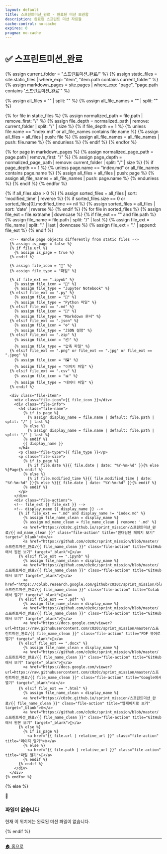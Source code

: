 ```yaml
---
layout: default
title: 스프린트미션_완료 - 완료된 미션 보관함
description: 완료된 스프린트 미션 자료들
cache-control: no-cache
expires: 0
pragma: no-cache
---
```


# ✅ 스프린트미션_완료

<script>

</script>

<div class="file-grid">
  <!-- Static files (non-markdown) -->
  {% assign current_folder = "스프린트미션_완료/" %}
  {% assign static_files = site.static_files | where_exp: "item", "item.path contains current_folder" %}
  {% assign markdown_pages = site.pages | where_exp: "page", "page.path contains '스프린트미션_완료'" %}
  
  {% assign all_files = "" | split: "" %}
  {% assign all_file_names = "" | split: "" %}

  <!-- Add static files -->
  {% for file in static_files %}
    <!-- Check if file is directly in current folder (not in subdirectory) -->
    <!-- {{file.name}} -->
    {% assign normalized_path = file.path | remove_first: "/" %}
    {% assign file_depth = normalized_path | remove: current_folder | split: "/" | size %}
    {% if file_depth == 1 %}
      {% unless file.name == "index.md" or all_file_names contains file.name %}
        {% assign all_files = all_files | push: file %}
        {% assign all_file_names = all_file_names | push: file.name %}
      {% endunless %}
    {% endif %}
  {% endfor %}

  <!-- Add markdown pages -->
  {% for page in markdown_pages %}
    <!-- Check if page is directly in current folder (not in subdirectory) -->
    <!-- {{page.name}} -->
    {% assign normalized_page_path = page.path | remove_first: "/" %}
    {% assign page_depth = normalized_page_path | remove: current_folder | split: "/" | size %}
    {% if page_depth == 1 %}
      {% unless page.name == "index.md" or all_file_names contains page.name %}
        {% assign all_files = all_files | push: page %}
        {% assign all_file_names = all_file_names | push: page.name %}
      {% endunless %}
    {% endif %}
  {% endfor %}

  <!-- JavaScript 디버그 콘솔 출력 -->
  <script>
    console.group('🔍 스프린트미션_완료 파일 목록 디버그');
    console.log('Current folder:', '{{ current_folder }}');
    console.log('Static files found:', {{ static_files.size }});
    console.log('Markdown pages found:', {{ markdown_pages.size }});
    console.log('Final all_files count:', {{ all_files.size }});
    
    // Static files 세부 정보
    console.group('📁 Static Files Details');
    {% for file in static_files %}
      {% assign normalized_path = file.path | remove_first: "/" %}
      {% assign file_depth = normalized_path | remove: current_folder | split: "/" | size %}
      console.log('File: {{ file.path }}', {
        name: '{{ file.name }}',
        originalPath: '{{ file.path }}',
        normalizedPath: '{{ normalized_path }}',
        afterRemove: '{{ normalized_path | remove: current_folder }}',
        depth: {{ file_depth }},
        included: {{ file_depth == 1 and file.name != "index.md" }}
      });
    {% endfor %}
    console.groupEnd();
    
    // Markdown pages 세부 정보  
    console.group('📝 Markdown Pages Details');
    {% for page in markdown_pages %}
      {% assign normalized_page_path = page.path | remove_first: "/" %}
      {% assign page_depth = normalized_page_path | remove: current_folder | split: "/" | size %}
      console.log('Page: {{ page.path }}', {
        name: '{{ page.name }}',
        originalPath: '{{ page.path }}',
        normalizedPath: '{{ normalized_page_path }}',
        afterRemove: '{{ normalized_page_path | remove: current_folder }}',
        depth: {{ page_depth }},
        included: {{ page_depth == 1 and page.name != "index.md" }}
      });
    {% endfor %}
    console.groupEnd();
    
    // 최종 포함된 파일들
    console.group('✅ Final Included Files');
    {% for file in all_files %}
      console.log('Included file:', {
        name: '{{ file.name }}',
        path: '{{ file.path }}',
        type: '{% if file.url %}page{% else %}static{% endif %}'
      });
    {% endfor %}
    console.groupEnd();
    
    console.groupEnd();
  </script>
  
  <!-- Debug: Show what files are being processed -->
  <!-- Total files found: {{ all_files.size }} -->
  {% if all_files.size > 0 %}
    <!-- Sort files by date (newest first) -->
    {% assign sorted_files = all_files | sort: 'modified_time' | reverse %}
    {% if sorted_files.size == 0 or sorted_files[0].modified_time == nil %}
      {% assign sorted_files = all_files | sort: 'date' | reverse %}
    {% endif %}
    {% for file in sorted_files %}
      <!-- file {{ file.name }} -->
      {% assign file_ext = file.extname | downcase %}
      {% if file_ext == "" and file.path %}
        {% assign file_name = file.path | split: "/" | last %}
        {% assign file_ext = file_name | split: "." | last | downcase %}
        {% assign file_ext = "." | append: file_ext %}
      {% endif %}
      
      <!-- Handle page objects differently from static files -->
      {% assign is_page = false %}
      {% if file.url %}
        {% assign is_page = true %}
      {% endif %}
      
      {% assign file_icon = "📄" %}
      {% assign file_type = "파일" %}
      
      {% if file_ext == ".ipynb" %}
        {% assign file_icon = "📓" %}
        {% assign file_type = "Jupyter Notebook" %}
      {% elsif file_ext == ".py" %}
        {% assign file_icon = "🐍" %}
        {% assign file_type = "Python 파일" %}
      {% elsif file_ext == ".md" %}
        {% assign file_icon = "📝" %}
        {% assign file_type = "Markdown 문서" %}
      {% elsif file_ext == ".json" %}
        {% assign file_icon = "⚙️" %}
        {% assign file_type = "JSON 설정" %}
      {% elsif file_ext == ".zip" %}
        {% assign file_icon = "📦" %}
        {% assign file_type = "압축 파일" %}
      {% elsif file_ext == ".png" or file_ext == ".jpg" or file_ext == ".jpeg" %}
        {% assign file_icon = "🖼️" %}
        {% assign file_type = "이미지 파일" %}
      {% elsif file_ext == ".csv" %}
        {% assign file_icon = "📊" %}
        {% assign file_type = "데이터 파일" %}
      {% endif %}
      
      <div class="file-item">
        <div class="file-icon">{{ file_icon }}</div>
        <div class="file-info">
          <h4 class="file-name">
            {% if is_page %}
              {% assign display_name = file.name | default: file.path | split: "/" | last %}
            {% else %}
              {% assign display_name = file.name | default: file.path | split: "/" | last %}
            {% endif %}
            {{ display_name }}
          </h4>
          <p class="file-type">{{ file_type }}</p>
          <p class="file-size">
            {% if is_page %}
              {% if file.date %}{{ file.date | date: "%Y-%m-%d" }}{% else %}Page{% endif %}
            {% else %}
              {% if file.modified_time %}{{ file.modified_time | date: "%Y-%m-%d" }}{% else %}{{ file.date | date: "%Y-%m-%d" }}{% endif %}
            {% endif %}
          </p>
        </div>
        <div class="file-actions">
        <!-- file_ext {{ file_ext }} -->
        <!-- display_name {{ display_name }} -->
          {% if file_ext == ".md" and display_name != "index.md" %}
            {% assign file_name_clean = display_name %}
            {% assign md_name_clean = file_name_clean | remove: '.md' %}
            <a href="https://c0z0c.github.io/sprint_mission/스프린트미션_완료/{{ md_name_clean }}" class="file-action" title="렌더링된 페이지 보기" target="_blank">🌐</a>
            <a href="https://github.com/c0z0c/sprint_mission/blob/master/스프린트미션_완료/{{ file_name_clean }}" class="file-action" title="GitHub에서 원본 보기" target="_blank">📖</a>
          {% elsif file_ext == ".ipynb" %}
            {% assign file_name_clean = display_name %}
            <a href="https://github.com/c0z0c/sprint_mission/blob/master/스프린트미션_완료/{{ file_name_clean }}" class="file-action" title="GitHub에서 보기" target="_blank">📖</a>
            <a href="https://colab.research.google.com/github/c0z0c/sprint_mission/blob/master/스프린트미션_완료/{{ file_name_clean }}" class="file-action" title="Colab에서 열기" target="_blank">🚀</a>
          {% elsif file_ext == ".pdf" %}
            {% assign file_name_clean = display_name %}
            <a href="https://github.com/c0z0c/sprint_mission/blob/master/스프린트미션_완료/{{ file_name_clean }}" class="file-action" title="GitHub에서 보기" target="_blank">📖</a>
            <a href="https://docs.google.com/viewer?url=https://raw.githubusercontent.com/c0z0c/sprint_mission/master/스프린트미션_완료/{{ file_name_clean }}" class="file-action" title="PDF 뷰어로 열기" target="_blank">📄</a>
          {% elsif file_ext == ".docx" %}
            {% assign file_name_clean = display_name %}
            <a href="https://github.com/c0z0c/sprint_mission/blob/master/스프린트미션_완료/{{ file_name_clean }}" class="file-action" title="GitHub에서 보기" target="_blank">📖</a>
            <a href="https://docs.google.com/viewer?url=https://raw.githubusercontent.com/c0z0c/sprint_mission/master/스프린트미션_완료/{{ file_name_clean }}" class="file-action" title="Google에서 열기" target="_blank">📊</a>
          {% elsif file_ext == ".html" %}
            {% assign file_name_clean = display_name %}
            <a href="https://c0z0c.github.io/sprint_mission/스프린트미션_완료/{{ file_name_clean }}" class="file-action" title="웹페이지로 보기" target="_blank">🌐</a>
            <a href="https://github.com/c0z0c/sprint_mission/blob/master/스프린트미션_완료/{{ file_name_clean }}" class="file-action" title="GitHub에서 원본 보기" target="_blank">📖</a>
          {% else %}
            {% if is_page %}
              <a href="{{ file.url | relative_url }}" class="file-action" title="페이지 열기">🌐</a>
            {% else %}
              <a href="{{ file.path | relative_url }}" class="file-action" title="파일 열기">📖</a>
            {% endif %}
          {% endif %}
        </div>
      </div>
    {% endfor %}
  {% else %}
    <div class="empty-message">
      <span class="empty-icon">📄</span>
      <h3>파일이 없습니다</h3>
      <p>현재 이 위치에는 완료된 미션 파일이 없습니다.</p>
    </div>
  {% endif %}
</div>

---

<div class="navigation-footer">
  <a href="{{ site.baseurl }}/" class="nav-button home">
    <span class="nav-icon">🏠</span> 홈으로
  </a>
</div>
